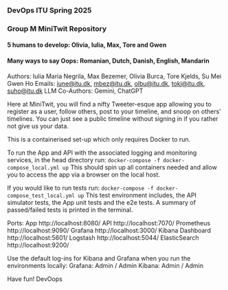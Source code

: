 ### DevOps ITU Spring 2025 
### Group M MiniTwit Repository
#### 5 humans to develop: Olivia, Iulia, Max, Tore and Gwen
#### Many ways to say Oops: Romanian, Dutch, Danish, English, Mandarin

Authors: Iulia Maria Negrila, Max Bezemer, Olivia Burca, Tore Kjelds, Su Mei Gwen Ho 
Emails: iune@itu.dk, mbez@itu.dk, olbu@itu.dk, tokj@itu.dk, suho@itu.dk 
LLM Co-Authors: Gemini, ChatGPT

Here at MiniTwit, you will find a nifty Tweeter-esque app allowing you to register as a user, follow others, post to your timeline, and snoop on others' timelines. 
You can just see a public timeline without signing in if you rather not give us your data.

This is a containerised set-up which only requires Docker to run.

To run the App and API with the associated logging and monitoring services, in the head directory run:
`docker-compose -f docker-compose_local.yml up`
This should spin up all containers needed and allow you to access the app via a browser on the local host.

If you would like to run tests run:
`docker-compose -f docker-compose_test_local.yml up`
This test environment includes, the API simulator tests, the App unit tests and the e2e tests. 
A summary of passed/failed tests is printed in the terminal.

Ports:
App               http://localhost:8080/ 
API               http://localhost:7070/ 
Prometheus        http://localhost:9090/ 
Grafana           http://localhost:3000/ 
Kibana Dashboard  http://localhost:5601/ 
Logstash          http://localhost:5044/ 
ElasticSearch     http://localhost:9200/ 

Use the default log-ins for Kibana and Grafana when you run the environments locally:
Grafana: Admin / Admin
Kibana: Admin / Admin

Have fun! 
DevOops

